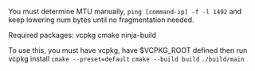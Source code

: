 You must determine MTU manually, `ping [command-ip] -f -l 1492` and keep lowering num bytes until no fragmentation needed.

Required packages:
vcpkg
cmake
ninja-build

To use this, you must have vcpkg, have $VCPKG_ROOT defined then run vcpkg install
`cmake --preset=default`
`cmake --build build`
`./build/main`